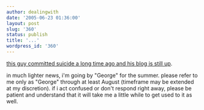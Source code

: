 ```yaml
---
author: dealingwith
date: '2005-06-23 01:36:00'
layout: post
slug: '360'
status: publish
title: '...'
wordpress_id: '360'
---
```


[this guy committed suicide a long time ago and his blog is still up][1].



in much lighter news, i'm going by "George" for the summer. please refer to me
only as "George" through at least August (timeframe may be extended at my
discretion). if i act confused or don't respond right away, please be patient
and understand that it will take me a little while to get used to it as well.

   [1]: http://thisplacesucks.blogspot.com/

